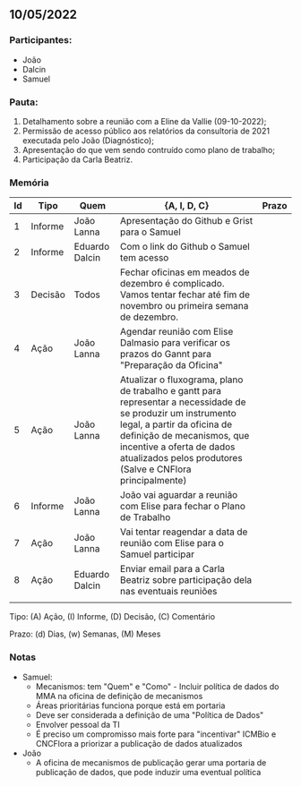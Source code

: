 ## 10/05/2022

### **Participantes:**

* João
* Dalcin
* Samuel

### **Pauta:**

1. Detalhamento sobre a reunião com a Eline da Vallie (09-10-2022);
2. Permissão de acesso público aos relatórios da consultoria de 2021 executada pelo João (Diagnóstico);
3. Apresentação do que vem sendo contruído como plano de trabalho;
4. Participação da Carla Beatriz.


### **Memória**

| Id| Tipo | Quem | {A, I, D, C} | Prazo |
|---|---|---|---|---|
| 1 | Informe | João Lanna | Apresentação do Github e Grist para o Samuel |  |
| 2 | Informe | Eduardo Dalcin | Com o link do Github o Samuel tem acesso |  |
| 3 | Decisão | Todos | Fechar oficinas em meados de dezembro é complicado. Vamos tentar fechar até fim de novembro ou primeira semana de dezembro. |  |
| 4 | Ação | João Lanna | Agendar reunião com Elise Dalmasio para verificar os prazos do Gannt para "Preparação da Oficina" |  |
| 5 | Ação | João Lanna | Atualizar o fluxograma, plano de trabalho e gantt para representar a necessidade de se produzir um instrumento legal, a partir da oficina de definição de mecanismos, que incentive a oferta de dados atualizados pelos produtores (Salve e CNFlora principalmente) |  |
| 6 | Informe | João Lanna | João vai aguardar a reunião com Elise para fechar o Plano de Trabalho |  |
| 7 | Ação | João Lanna | Vai tentar reagendar a data de reunião com Elise para o Samuel participar |  |
| 8 | Ação | Eduardo Dalcin | Enviar email para a Carla Beatriz sobre participação dela nas eventuais reuniões |  |
|  |  |  |  |  |

Tipo: (A) Ação, (I) Informe, (D) Decisão, (C) Comentário

Prazo: (d) Dias, (w) Semanas, (M) Meses

### **Notas**

* Samuel:
	* Mecanismos: tem "Quem" e "Como" - Incluir política de dados do MMA na oficina de definição de mecanismos
	* Áreas prioritárias funciona porque está em portaria
	* Deve ser considerada a definição de uma "Política de Dados"
	* Envolver pessoal da TI
	* É preciso um compromisso mais forte para "incentivar" ICMBio e CNCFlora a priorizar a publicação de dados atualizados
* João
	* A oficina de mecanismos de publicação gerar uma portaria de publicação de dados, que pode induzir uma eventual política
